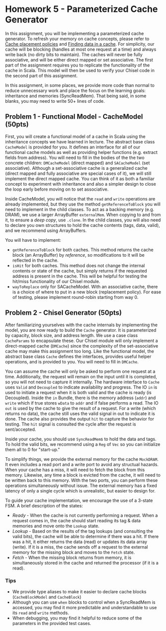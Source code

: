 Homework 5 - Parameterized Cache Generator
=======================
In this assignment, you will be implementing a parameterized cache generator. To refresh your memory on cache concepts, please refer to [Cache placement policies](https://en.wikipedia.org/wiki/Cache_placement_policies) and [Finding data in a cache](https://inst.eecs.berkeley.edu/~cs61c/resources/caches.pdf). For simplicity, our cache will be blocking (handles at most one request at a time) and always write back (no dirty bits to maintain). The caches will never be fully associative, and will be either direct mapped or set associative. The first part of the assignment requires you to replicate the functionality of the cache in Scala. This model will then be used to verify your Chisel code in the second part of this assignment. 

In this assignment, in some places, we provide more code than normal to reduce unnecessary work and place the focus on the learning goals: inheritance and memories (SyncReadMem). That being said, in some blanks, you may need to write 50+ lines of code.


## Problem 1 - Functional Model - CacheModel (50pts)

First, you will create a functional model of a cache in Scala using the inheritance concepts we have learned in lecture. The abstract base class `CacheModel` is provided for you. It defines an interface for all of our functional cache models as well as providing helper functions (e.g. extract fields from address). You will need to fill in the bodies of the the two concrete children: `DMCacheModel` (direct mapped) and `SACacheModel` (set associative). Although a set-associative cache is a generalized cache (direct mapped and fully associative are special cases of it), we will still implement the direct mapped cache. You can think of it as both a familiar concept to experiment with inheritance and also a simpler design to close the loop early before moving on to set associative.

Inside CacheModel, you will notice that the `read` and `write` operations are already implemented, but they use the method `getReferenceToBlock` you will need to implement in the child classes. To act as a backing memory (e.g. DRAM), we use a larger ArrayBuffer `externalMem`. When copying to and from it, to ensure a _deep copy_, use `.clone`. In the child classes, you will also need to declare you own structures to hold the cache contents (tags, data, valid), and we recommend using ArrayBuffers.

You will have to implement:
* `getReferenceToBlock` for both caches. This method returns the cache block (an ArrayBuffer) by _reference_, so modifications to it will be reflected in the cache.
* `isHit` for both caches. This method does not change the internal contents or state of the cache, but simply returns if the requested address is present in the cache. This will be helpful for testing the hit/miss functionality of our Chisel module.
* `wayToReplace` only for SACacheModel. With an associative cache, there is a choice of where to put in a new block (replacement policy). For ease of testing, please implement round-robin starting from way 0.


## Problem 2 - Chisel Generator (50pts)

After familiarizing yourselves with the cache internals by implementing the model, you are now ready to build the `Cache` generator. It is parameterized by capacity, block size, and address length. We use a case class `CacheParams` to encapsulate these. Our Chisel module will only implement a direct-mapped cache (`DMCache`) since the complexity of the set-associative cache may make this assignment too long. Like the functional model, the abstract base class `Cache` defines the interfaces, provides useful helper operations, and is provided to you. You will need to fill in `DMCache`.

You can assume the cache will only be asked to perform one request at a time. Additionally, the request will remain on the input until it is completed, so you will not need to capture it internally. The hardware interface to `Cache` uses `Valid` and `Decoupled` to indicate availability and progress. The IO `in` is used to initiate a request when it is both valid and the cache is ready (is Decoupled). Inside the `in` Bundle, there is the memory address (`addr`) and `write` which if true stores `wData` to `addr` and if false performs a read. The IO `out` is used by the cache to give the result of a request. For a write (which returns no data), the cache still uses the valid signal in out to indicate it is done. The cache also provides the output `hit` to capture the behavior for testing. The `hit` signal is consulted the cycle after the request is sent/accepted.

Inside your cache, you should use `SyncReadMem`s to hold the data and tags. To hold the valid bits, we recommend using a `Reg` of `Vec` so you can initialize them all to 0 for "start-up." 

To simplify things, we provide the external memory for the cache `MockDRAM`. It even includes a read port and a write port to avoid any structual hazards. When your cache has a miss, it will need to fetch the block from this memory. Likewise, any time a block is evicted from the cache, it will need to be written back to this memory. With the two ports, you can perform these operations simultaneously without issue. The external memory has a fixed latency of only a single cycle which is unrealistic, but easier to design for.

To guide your cache implementation, we encourage the use of a 3-state FSM. A brief description of the states:
* _Ready_ - When the cache is not currently performing a request. When a request comes in, the cache should start reading its tag & data memories and move onto the `Lookup` state.
* _Lookup_ - Based on the results of the tag lookups (and consulting the valid bits), the cache will be able to determine if there was a hit. If there was a hit, it either returns the data (read) or updates its data array (write). If it is a miss, the cache sends off a request to the external memory for the missing block and moves to the `Fetch` state.
* _Fetch_ - When the missing block returns from memory, it is simultaneously stored in the cache and returned the processor (if it is a read).


### Tips
* We provide type aliases to make it easier to declare cache blocks (`CacheBlockModel` and `CacheBlock`)
* Although you can use `when` blocks to control when a SyncReadMem is accessed, you may find it more predictable and understandable to use its `read` and `write` methods.
* When debugging, you may find it helpful to reduce some of the parameters in the provided test cases.
